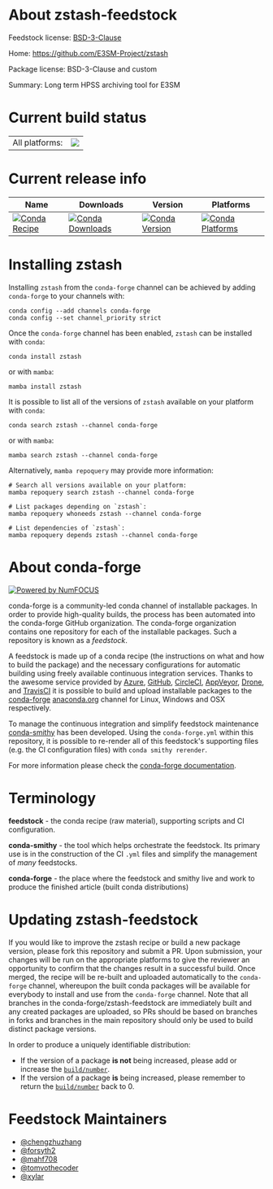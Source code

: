 About zstash-feedstock
======================

Feedstock license: [BSD-3-Clause](https://github.com/conda-forge/zstash-feedstock/blob/main/LICENSE.txt)

Home: https://github.com/E3SM-Project/zstash

Package license: BSD-3-Clause and custom

Summary: Long term HPSS archiving tool for E3SM

Current build status
====================


<table><tr><td>All platforms:</td>
    <td>
      <a href="https://dev.azure.com/conda-forge/feedstock-builds/_build/latest?definitionId=18637&branchName=main">
        <img src="https://dev.azure.com/conda-forge/feedstock-builds/_apis/build/status/zstash-feedstock?branchName=main">
      </a>
    </td>
  </tr>
</table>

Current release info
====================

| Name | Downloads | Version | Platforms |
| --- | --- | --- | --- |
| [![Conda Recipe](https://img.shields.io/badge/recipe-zstash-green.svg)](https://anaconda.org/conda-forge/zstash) | [![Conda Downloads](https://img.shields.io/conda/dn/conda-forge/zstash.svg)](https://anaconda.org/conda-forge/zstash) | [![Conda Version](https://img.shields.io/conda/vn/conda-forge/zstash.svg)](https://anaconda.org/conda-forge/zstash) | [![Conda Platforms](https://img.shields.io/conda/pn/conda-forge/zstash.svg)](https://anaconda.org/conda-forge/zstash) |

Installing zstash
=================

Installing `zstash` from the `conda-forge` channel can be achieved by adding `conda-forge` to your channels with:

```
conda config --add channels conda-forge
conda config --set channel_priority strict
```

Once the `conda-forge` channel has been enabled, `zstash` can be installed with `conda`:

```
conda install zstash
```

or with `mamba`:

```
mamba install zstash
```

It is possible to list all of the versions of `zstash` available on your platform with `conda`:

```
conda search zstash --channel conda-forge
```

or with `mamba`:

```
mamba search zstash --channel conda-forge
```

Alternatively, `mamba repoquery` may provide more information:

```
# Search all versions available on your platform:
mamba repoquery search zstash --channel conda-forge

# List packages depending on `zstash`:
mamba repoquery whoneeds zstash --channel conda-forge

# List dependencies of `zstash`:
mamba repoquery depends zstash --channel conda-forge
```


About conda-forge
=================

[![Powered by
NumFOCUS](https://img.shields.io/badge/powered%20by-NumFOCUS-orange.svg?style=flat&colorA=E1523D&colorB=007D8A)](https://numfocus.org)

conda-forge is a community-led conda channel of installable packages.
In order to provide high-quality builds, the process has been automated into the
conda-forge GitHub organization. The conda-forge organization contains one repository
for each of the installable packages. Such a repository is known as a *feedstock*.

A feedstock is made up of a conda recipe (the instructions on what and how to build
the package) and the necessary configurations for automatic building using freely
available continuous integration services. Thanks to the awesome service provided by
[Azure](https://azure.microsoft.com/en-us/services/devops/), [GitHub](https://github.com/),
[CircleCI](https://circleci.com/), [AppVeyor](https://www.appveyor.com/),
[Drone](https://cloud.drone.io/welcome), and [TravisCI](https://travis-ci.com/)
it is possible to build and upload installable packages to the
[conda-forge](https://anaconda.org/conda-forge) [anaconda.org](https://anaconda.org/)
channel for Linux, Windows and OSX respectively.

To manage the continuous integration and simplify feedstock maintenance
[conda-smithy](https://github.com/conda-forge/conda-smithy) has been developed.
Using the ``conda-forge.yml`` within this repository, it is possible to re-render all of
this feedstock's supporting files (e.g. the CI configuration files) with ``conda smithy rerender``.

For more information please check the [conda-forge documentation](https://conda-forge.org/docs/).

Terminology
===========

**feedstock** - the conda recipe (raw material), supporting scripts and CI configuration.

**conda-smithy** - the tool which helps orchestrate the feedstock.
                   Its primary use is in the construction of the CI ``.yml`` files
                   and simplify the management of *many* feedstocks.

**conda-forge** - the place where the feedstock and smithy live and work to
                  produce the finished article (built conda distributions)


Updating zstash-feedstock
=========================

If you would like to improve the zstash recipe or build a new
package version, please fork this repository and submit a PR. Upon submission,
your changes will be run on the appropriate platforms to give the reviewer an
opportunity to confirm that the changes result in a successful build. Once
merged, the recipe will be re-built and uploaded automatically to the
`conda-forge` channel, whereupon the built conda packages will be available for
everybody to install and use from the `conda-forge` channel.
Note that all branches in the conda-forge/zstash-feedstock are
immediately built and any created packages are uploaded, so PRs should be based
on branches in forks and branches in the main repository should only be used to
build distinct package versions.

In order to produce a uniquely identifiable distribution:
 * If the version of a package **is not** being increased, please add or increase
   the [``build/number``](https://docs.conda.io/projects/conda-build/en/latest/resources/define-metadata.html#build-number-and-string).
 * If the version of a package **is** being increased, please remember to return
   the [``build/number``](https://docs.conda.io/projects/conda-build/en/latest/resources/define-metadata.html#build-number-and-string)
   back to 0.

Feedstock Maintainers
=====================

* [@chengzhuzhang](https://github.com/chengzhuzhang/)
* [@forsyth2](https://github.com/forsyth2/)
* [@mahf708](https://github.com/mahf708/)
* [@tomvothecoder](https://github.com/tomvothecoder/)
* [@xylar](https://github.com/xylar/)


<!-- dummy commit to enable rerendering -->

